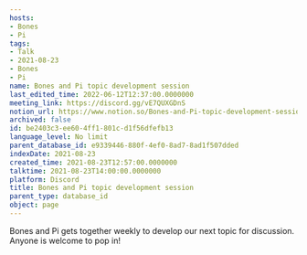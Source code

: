 ```yaml
---
hosts:
- Bones
- Pi
tags:
- Talk
- 2021-08-23
- Bones
- Pi
name: Bones and Pi topic development session
last_edited_time: 2022-06-12T12:37:00.0000000
meeting_link: https://discord.gg/vE7QUXGDnS
notion_url: https://www.notion.so/Bones-and-Pi-topic-development-session-be2403c3ee604ff1801cd1f56dfefb13
archived: false
id: be2403c3-ee60-4ff1-801c-d1f56dfefb13
language_level: No limit
parent_database_id: e9339446-880f-4ef0-8ad7-8ad1f507dded
indexDate: 2021-08-23
created_time: 2021-08-23T12:57:00.0000000
talktime: 2021-08-23T14:00:00.0000000
platform: Discord
title: Bones and Pi topic development session
parent_type: database_id
object: page
---
```


Bones and Pi gets together weekly to develop our next topic for discussion.
Anyone is welcome to pop in!










